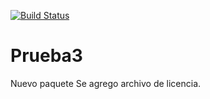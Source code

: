 [![Build Status](https://travis-ci.com/JessicN/Prueba3.svg?branch=master)](https://travis-ci.com/JessicN/Prueba3)

# Prueba3
Nuevo paquete
Se agrego archivo de licencia.
